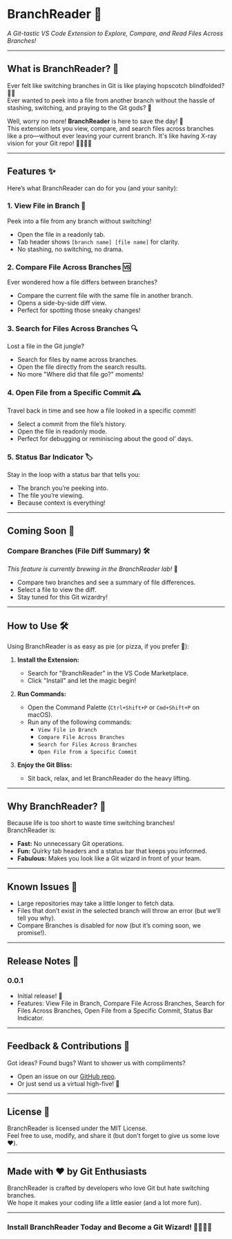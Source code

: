 # **BranchReader** 🚀  
_A Git-tastic VS Code Extension to Explore, Compare, and Read Files Across Branches!_

---

## **What is BranchReader?** 🤔  
Ever felt like switching branches in Git is like playing hopscotch blindfolded? 🕵️‍♂️  
Ever wanted to peek into a file from another branch without the hassle of stashing, switching, and praying to the Git gods? 🙏  

Well, worry no more! **BranchReader** is here to save the day! 🌟  
This extension lets you view, compare, and search files across branches like a pro—without ever leaving your current branch. It's like having X-ray vision for your Git repo! 🦸‍♀️🦸‍♂️  

---

## **Features** ✨  
Here’s what BranchReader can do for you (and your sanity):  

### **1. View File in Branch** 📂  
Peek into a file from any branch without switching!  
- Open the file in a readonly tab.  
- Tab header shows `[branch name] [file name]` for clarity.  
- No stashing, no switching, no drama.  

### **2. Compare File Across Branches** 🆚  
Ever wondered how a file differs between branches?  
- Compare the current file with the same file in another branch.  
- Opens a side-by-side diff view.  
- Perfect for spotting those sneaky changes!  

### **3. Search for Files Across Branches** 🔍  
Lost a file in the Git jungle?  
- Search for files by name across branches.  
- Open the file directly from the search results.  
- No more "Where did that file go?" moments!  

### **4. Open File from a Specific Commit** 🕰️  
Travel back in time and see how a file looked in a specific commit!  
- Select a commit from the file’s history.  
- Open the file in readonly mode.  
- Perfect for debugging or reminiscing about the good ol’ days.  

### **5. Status Bar Indicator** 🏷️  
Stay in the loop with a status bar that tells you:  
- The branch you’re peeking into.  
- The file you’re viewing.  
- Because context is everything!  

---

## **Coming Soon** 🚧  
### **Compare Branches (File Diff Summary)** 🛠️  
_This feature is currently brewing in the BranchReader lab!_ 🧪  
- Compare two branches and see a summary of file differences.  
- Select a file to view the diff.  
- Stay tuned for this Git wizardry!  

---

## **How to Use** 🛠️  
Using BranchReader is as easy as pie (or pizza, if you prefer 🍕):  

1. **Install the Extension:**  
   - Search for "BranchReader" in the VS Code Marketplace.  
   - Click "Install" and let the magic begin!  

2. **Run Commands:**  
   - Open the Command Palette (`Ctrl+Shift+P` or `Cmd+Shift+P` on macOS).  
   - Run any of the following commands:  
     - `View File in Branch`  
     - `Compare File Across Branches`  
     - `Search for Files Across Branches`  
     - `Open File from a Specific Commit`  

3. **Enjoy the Git Bliss:**  
   - Sit back, relax, and let BranchReader do the heavy lifting.  

---

## **Why BranchReader?** 🤩  
Because life is too short to waste time switching branches!  
BranchReader is:  
- **Fast:** No unnecessary Git operations.  
- **Fun:** Quirky tab headers and a status bar that keeps you informed.  
- **Fabulous:** Makes you look like a Git wizard in front of your team.  

---

## **Known Issues** 🐛  
- Large repositories may take a little longer to fetch data.  
- Files that don’t exist in the selected branch will throw an error (but we’ll tell you why).  
- Compare Branches is disabled for now (but it’s coming soon, we promise!).  

---

## **Release Notes** 📝  

### **0.0.1**  
- Initial release! 🎉  
- Features: View File in Branch, Compare File Across Branches, Search for Files Across Branches, Open File from a Specific Commit, Status Bar Indicator.  

---

## **Feedback & Contributions** 💌  
Got ideas? Found bugs? Want to shower us with compliments?  
- Open an issue on our [GitHub repo](#).  
- Or just send us a virtual high-five! 🙌  

---

## **License** 📜  
BranchReader is licensed under the MIT License.  
Feel free to use, modify, and share it (but don’t forget to give us some love ❤️).  

---

## **Made with ❤️ by Git Enthusiasts**  
BranchReader is crafted by developers who love Git but hate switching branches.  
We hope it makes your coding life a little easier (and a lot more fun).  

---

### **Install BranchReader Today and Become a Git Wizard! 🧙‍♂️🧙‍♀️**